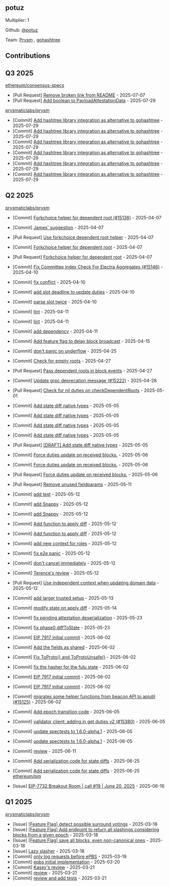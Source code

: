 
## potuz
Multiplier: 1

Github: [@potuz](https://github.com/potuz)

Team: [Prysm](https://github.com/Prysmaticlabs/Prysm/pulls?q=author%3Apotuz) , [gohashtree](https://github.com/prysmaticlabs/gohashtree/pulls?q=author%3Apotuz)

## Contributions

## Q3 2025


[ethereum/consensus-specs](https://github.com/ethereum/consensus-specs)
* [Pull Request] [Remove broken link from README](https://github.com/ethereum/consensus-specs/pull/4431) - 2025-07-07
* [Pull Request] [Add boolean to PayloadAttestationData](https://github.com/ethereum/consensus-specs/pull/4473) - 2025-07-29

[prysmaticlabs/prysm](https://github.com/prysmaticlabs/prysm)
* [Commit] [Add hashtree library integration as alternative to gohashtree](https://github.com/OffchainLabs/prysm/commit/1b98d8c202a57a39a639c703bab7190c967943db) - 2025-07-29
* [Commit] [Add hashtree library integration as alternative to gohashtree](https://github.com/OffchainLabs/prysm/commit/d28138298a3931e05baab345992be894dc264eb2) - 2025-07-29
* [Commit] [Add hashtree library integration as alternative to gohashtree](https://github.com/OffchainLabs/prysm/commit/b3ab7b8be5980d5c218c8228e5499574bdce092a) - 2025-07-29
* [Commit] [Add hashtree library integration as alternative to gohashtree](https://github.com/OffchainLabs/prysm/commit/9ee32cc241e58a52c3aa4a218bdb236c1c96c619) - 2025-07-29
* [Commit] [Add hashtree library integration as alternative to gohashtree](https://github.com/OffchainLabs/prysm/commit/8edc762f750a6d78fd2557318f23008d8b62afe1) - 2025-07-29
* [Commit] [Add hashtree library integration as alternative to gohashtree](https://github.com/OffchainLabs/prysm/commit/b84c383a2532d1508ae7d0ba4b586b566cafe87d) - 2025-07-29
## Q2 2025


[prysmaticlabs/prysm](https://github.com/prysmaticlabs/prysm)
* [Commit] [Forkchoice helper for dependent root (#15136)](https://github.com/prysmaticlabs/prysm/commit/0d7d9bd5fc1cd2c51ee37f25b2cd578893c455c9) - 2025-04-07
* [Commit] [James' suggestion](https://github.com/prysmaticlabs/prysm/commit/4e4700b9be34d7dbfd36f58e2606b39f480a0fcc) - 2025-04-07
* [Pull Request] [Use forkchoice dependent root helper](https://github.com/prysmaticlabs/prysm/pull/15137) - 2025-04-07
* [Commit] [Forkchoice helper for dependent root](https://github.com/prysmaticlabs/prysm/commit/b4ed6ab4558555d337c0a942cbf44ad7fe94cef2) - 2025-04-07
* [Pull Request] [Forkchoice helper for dependent root](https://github.com/prysmaticlabs/prysm/pull/15136) - 2025-04-07
* [Commit] [Fix Committee Index Check For Electra Aggregates (#15146)](https://github.com/OffchainLabs/prysm/commit/81019ef17396ec46bb413cd5f325df79f5adcd56) - 2025-04-10
* [Commit] [fix conflict](https://github.com/OffchainLabs/prysm/commit/f60394e6758da7785b7606e1df4d584400a44d8b) - 2025-04-10
* [Commit] [add slot deadline to update duties](https://github.com/OffchainLabs/prysm/commit/2d5ad13545f71d0c98fa26ff27789a2d74bb89c4) - 2025-04-10
* [Commit] [parse slot twice](https://github.com/OffchainLabs/prysm/commit/d6f44bb0825e3634c93e669bc158b3dcdbbaa67f) - 2025-04-10
* [Commit] [lint](https://github.com/OffchainLabs/prysm/commit/1b6beec4f56e6b307e18a10dcb16d9437bc7fda6) - 2025-04-11
* [Commit] [lint](https://github.com/OffchainLabs/prysm/commit/0b93ca341ae760027ac751ce9003b1c6b9e2c0d8) - 2025-04-11
* [Commit] [add dependency](https://github.com/OffchainLabs/prysm/commit/44499216aa1d8ac659e8f1a533da4a02fc6c4e0f) - 2025-04-11
* [Commit] [Add feature flag to delay block broadcast](https://github.com/OffchainLabs/prysm/commit/0c69601014aa30a9abf5c2167968ab4cfc74c46b) - 2025-04-15
* [Commit] [don't panic on underflow](https://github.com/OffchainLabs/prysm/commit/aa06ce5e0e227b8240788e3b52cb38757420da7f) - 2025-04-25
* [Commit] [Check for empty roots](https://github.com/OffchainLabs/prysm/commit/39133cad8d3af8c2e70ddd519ae1b1d3757f22d3) - 2025-04-27
* [Pull Request] [Pass dependent roots in block events](https://github.com/OffchainLabs/prysm/pull/15227) - 2025-04-27
* [Commit] [Update grpc deprecation message (#15222)](https://github.com/OffchainLabs/prysm/commit/efaf6649e7b88cf1b90ba3c8536d5c509ce93858) - 2025-04-28
* [Pull Request] [Check for nil duties on checkDependentRoots](https://github.com/OffchainLabs/prysm/pull/15241) - 2025-05-01
* [Commit] [Add state diff native types](https://github.com/OffchainLabs/prysm/commit/c461552ccad99865c024a4ee33be266f497233cc) - 2025-05-05
* [Commit] [Add state diff native types](https://github.com/OffchainLabs/prysm/commit/d9f600165bbbdfca551c6d930fc81c6356e41aad) - 2025-05-05
* [Commit] [Add state diff native types](https://github.com/OffchainLabs/prysm/commit/0c8c7c1082bd8def9bfd9eaa90973ba266f6f006) - 2025-05-05
* [Commit] [Add state diff native types](https://github.com/OffchainLabs/prysm/commit/5a7298e2c5f3fdbc3d98970058bad3d2ff7b85d6) - 2025-05-05
* [Pull Request] [[DRAFT] Add state diff native types](https://github.com/OffchainLabs/prysm/pull/15250) - 2025-05-05
* [Commit] [Force duties update on received blocks.](https://github.com/OffchainLabs/prysm/commit/d8d859ddfcc5e103d18dda07d1c27eb3315f852d) - 2025-05-06
* [Commit] [Force duties update on received blocks.](https://github.com/OffchainLabs/prysm/commit/046d1211671ade64797349d7e9ffecac6b724b5c) - 2025-05-06
* [Pull Request] [Force duties update on received blocks.](https://github.com/OffchainLabs/prysm/pull/15251) - 2025-05-06
* [Pull Request] [Remove unused fieldparams](https://github.com/OffchainLabs/prysm/pull/15263) - 2025-05-11
* [Commit] [add test](https://github.com/OffchainLabs/prysm/commit/fe9abaedcaa415291b9dcfff38a1b960383cafef) - 2025-05-12
* [Commit] [add Snappy](https://github.com/OffchainLabs/prysm/commit/8fc27953e31baeafdcf154ce88096f9fefd3c8a0) - 2025-05-12
* [Commit] [add Snappy](https://github.com/OffchainLabs/prysm/commit/147dbe3a51d4e95ffaf3d6c0eca963773e376cd2) - 2025-05-12
* [Commit] [Add function to apply diff](https://github.com/OffchainLabs/prysm/commit/d3986fe59c7bc8ffa6d89bbe18fb34738234adac) - 2025-05-12
* [Commit] [Add function to apply diff](https://github.com/OffchainLabs/prysm/commit/594851b98b9726c0ad140c6fec06c26cf83739c3) - 2025-05-12
* [Commit] [add new context for roles](https://github.com/OffchainLabs/prysm/commit/b32a569043cb028f987c9fd78e2a371cadb3eed2) - 2025-05-12
* [Commit] [fix e2e panic](https://github.com/OffchainLabs/prysm/commit/8d340fff03747df5e1d8b47efccca780fbadbfdf) - 2025-05-12
* [Commit] [don't cancel immediately](https://github.com/OffchainLabs/prysm/commit/625e4714fe6900e7ee24ca5f863eb2d76db553e7) - 2025-05-12
* [Commit] [Terence's review](https://github.com/OffchainLabs/prysm/commit/2a648db72e38c1f1e3df365f78037d0401dac9fa) - 2025-05-12
* [Pull Request] [Use independent context when updating domain data](https://github.com/OffchainLabs/prysm/pull/15268) - 2025-05-12
* [Commit] [add larger trusted setup](https://github.com/OffchainLabs/prysm/commit/13ff5ec592aa4fc3b65638beac75a24dacac7c16) - 2025-05-13
* [Commit] [modify state on apply diff](https://github.com/OffchainLabs/prysm/commit/a6d838c991a647b592a06ac76167fc9377fe909a) - 2025-05-14
* [Commit] [fix pending attestation deserialization](https://github.com/OffchainLabs/prysm/commit/d169864159ce8562d86e074568d50a18830b1fd1) - 2025-05-23
* [Commit] [fix phase0 diffToState](https://github.com/OffchainLabs/prysm/commit/7e76be4472791dc8f20ee1fdb706a93d6c11cd0b) - 2025-05-23
* [Commit] [EIP 7917 initial commit](https://github.com/OffchainLabs/prysm/commit/5f7a26394749f213c930e4bc758f975e0d237216) - 2025-06-02
* [Commit] [Add the fields as shared](https://github.com/OffchainLabs/prysm/commit/d518a9fe89b529a69097c736ea1910df1e055807) - 2025-06-02
* [Commit] [Fix ToProto() and ToProtoUnsafe()](https://github.com/OffchainLabs/prysm/commit/e8cf6ce0515c3fef29c5e67280b39e026b6acaa5) - 2025-06-02
* [Commit] [fix the hasher for the fulu state](https://github.com/OffchainLabs/prysm/commit/681b6e5fd4d23f6465af224a492468adebf9ab08) - 2025-06-02
* [Commit] [EIP 7917 initial commit](https://github.com/OffchainLabs/prysm/commit/c346ccae7720ed7f1f6b29282a4fc3614a4607a8) - 2025-06-02
* [Commit] [EIP 7917 initial commit](https://github.com/OffchainLabs/prysm/commit/e54808de9153886c3c1b1409981c927fbb29df0e) - 2025-06-02
* [Commit] [migrates some helper functions from beacon API to apiutil (#15125)](https://github.com/OffchainLabs/prysm/commit/4a1c627f6fc92e9b0df7eb4c956240b16aa455b8) - 2025-06-02
* [Commit] [Add epoch transition code](https://github.com/OffchainLabs/prysm/commit/df51cf9c1834e8705ed3ef993fc26dc76fa5e591) - 2025-06-05
* [Commit] [validator client: adding in get duties v2 (#15380)](https://github.com/OffchainLabs/prysm/commit/8c324cc491e053642f36f6878c74e4c06902d273) - 2025-06-05
* [Commit] [update spectests to 1.6.0-alpha.1](https://github.com/OffchainLabs/prysm/commit/087eb17ac23a4965711ac1f418ec415d92389231) - 2025-06-05
* [Commit] [update spectests to 1.6.0-alpha.1](https://github.com/OffchainLabs/prysm/commit/b4751120dddee45106736bc9f05766638fa658bd) - 2025-06-05
* [Commit] [review](https://github.com/OffchainLabs/prysm/commit/4323478a466550759b26dea2641a3f7a25560f24) - 2025-06-11

* [Commit] [Add serialization code for state diffs](https://github.com/OffchainLabs/prysm/commit/007db8d3c6eff62502124704b5de82f75f357512) - 2025-06-25
* [Commit] [Add serialization code for state diffs](https://github.com/OffchainLabs/prysm/commit/20bcd2037c75e3b8c1c4498e24392f03968747c0) - 2025-06-25
[ethereum/pm](https://github.com/ethereum/pm)
* [Issue] [EIP-7732 Breakout Room | call #19 |  June 20, 2025](https://github.com/ethereum/pm/issues/1575) - 2025-06-16
## Q1 2025

[prysmaticlabs/prysm](https://github.com/prysmaticlabs/prysm)
* [Issue] [[Feature Flag] detect possible surround votings](https://github.com/prysmaticlabs/prysm/issues/15069) - 2025-03-18
* [Issue] [[Feature Flag] Add endpoint to return all slashings considering blocks from a given epoch](https://github.com/prysmaticlabs/prysm/issues/15068) - 2025-03-18
* [Issue] [[Feature Flag] save all blocks, even non-canonical ones](https://github.com/prysmaticlabs/prysm/issues/15067) - 2025-03-18
* [Issue] [Lazy slasher](https://github.com/prysmaticlabs/prysm/issues/15066) - 2025-03-18
* [Commit] [only log requests before ePBS](https://github.com/prysmaticlabs/prysm/commit/f9feb4276ac7ab8f620a89f5740f03e19f933edf) - 2025-03-19
* [Commit] [epbs initial implementation](https://github.com/prysmaticlabs/prysm/commit/d6978e64f1121d1db51421048b042adc3636fa3d) - 2025-03-20
* [Commit] [Kasey's review](https://github.com/prysmaticlabs/prysm/commit/b163560c941a8d5ba3d128d3cacea89c0da86cf2) - 2025-03-21
* [Commit] [review](https://github.com/prysmaticlabs/prysm/commit/3fff01f6cb9074adb77a8ba89c51c686d8a8be40) - 2025-03-21
* [Commit] [review and add tests](https://github.com/prysmaticlabs/prysm/commit/82b844ffe96f7f6fca4db3c2b712528d85839ddc) - 2025-03-21
